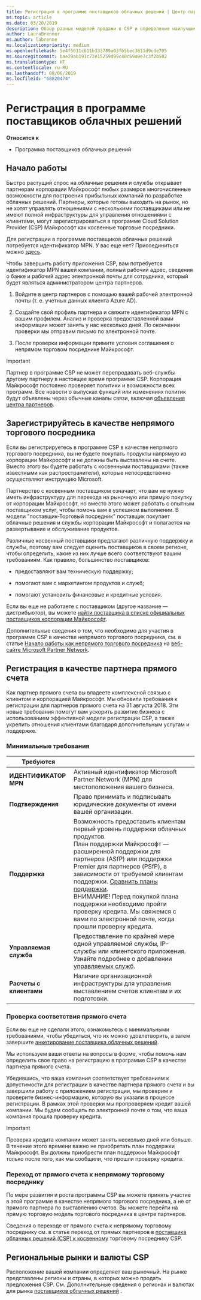 ```yaml
---
title: Регистрация в программе поставщиков облачных решений | Центр партнеров
ms.topic: article
ms.date: 03/20/2019
description: Обзор разных моделей продажи в CSP и определение наилучшим образом подходящей для вашего бизнеса
author: LauraBrenner
ms.author: labrenne
ms.localizationpriority: medium
ms.openlocfilehash: 5e4f5611c611b333789a03fb5bec3611d9cde705
ms.sourcegitcommit: bae29ab191c72e15259d99c40c69a9e7c3f2b502
ms.translationtype: HT
ms.contentlocale: ru-RU
ms.lasthandoff: 08/06/2019
ms.locfileid: "68820474"
---
```

# <a name="enroll-in-the-cloud-solution-provider-program"></a>Регистрация в программе поставщиков облачных решений

**Относится к**

- Программа поставщиков облачных решений  

## <a name="get-started"></a>Начало работы

Быстро растущий спрос на облачные решения и службы открывает партнерам корпорации Майкрософт любых размеров многочисленные возможности для построения прибыльных компаний по разработке облачных решений. Партнеры, которые готовы выходить на рынок, но не хотят управлять отношениями с несколькими поставщиками или не имеют полной инфраструктуры для управления отношениями с клиентами, могут зарегистрироваться в программе Cloud Solution Provider (CSP) Майкрософт как косвенные торговые посредники.

Для регистрации в программе поставщиков облачных решений потребуется идентификатор MPN. У вас еще нет? Присоединиться можно [здесь](https://epe.mspartner.microsoft.com/EPE/portal/en-US?partnerid=).

Чтобы завершить работу приложения CSP, вам потребуется идентификатор MPN вашей компании, полный рабочий адрес, сведения о банке и рабочий адрес электронной почты для сотрудника, который будет являться администратором центра партнеров.

1. Войдите в центр партнеров с помощью вашей рабочей электронной почты (т. е. учетных данных клиента Azure AD).

2. Создайте свой профиль партнера и свяжите идентификатор MPN с вашим профилем.
Анализ и проверка предоставленной вами информации может занять у нас несколько дней. По окончании проверки мы отправим письмо по электронной почте.

3. После проверки информации примите условия соглашения о непрямом торговом посреднике Майкрософт.

> [!IMPORTANT]  
> Партнер в программе CSP не может перепродавать веб-службы другому партнеру в настоящее время программе CSP. Корпорация Майкрософт постоянно проверяет политики и возможности всех программ. Все новости о выпусках функций или изменениях политик будут объявлены через обычные каналы связи, включая [объявления центра партнеров](https://partner.microsoft.com/pcv/announcements).

## <a name="enroll-as-an-indirect-reseller"></a>Зарегистрируйтесь в качестве непрямого торгового посредника

Если вы регистрируетесь в программе CSP в качестве непрямого торгового посредника, вы не будете покупать продукты напрямую из корпорации Майкрософт и не должны быть выставлены на счете. Вместо этого вы будете работать с косвенными поставщиками (также известными как распространители), которые непосредственно осуществляют инструкцию Microsoft.

Партнерство с косвенным поставщиком означает, что вам не нужно иметь инфраструктуру для перехода на рыночную или прямую покупку от корпорации Майкрософт, но вместо этого может работать с опытным поставщиком услуг, чтобы помочь вам в успешном выполнении. В модели "поставщик-Торговый посредник" поставщик покупает облачные решения и службы корпорации Майкрософт и полагается на развертывание и обслуживание продуктов.

Различные косвенный поставщики предлагают различную поддержку и службы, поэтому вам следует оценить поставщиков в своем регионе, чтобы определить, какие из них лучше всего соответствуют вашим требованиям. Как правило, большинство поставщиков:

- предоставляют вам техническую поддержку;

- помогают вам с маркетингом продуктов и служб;

- помогают установить финансовые и кредитные условия.

Если вы еще не работаете с поставщиком (другое название — дистрибьютор), вы можете [найти поставщика в списке официальных поставщиков корпорации Майкрософт](https://partnercenter.microsoft.com/partner/find-a-provider).

Дополнительные сведения о том, что необходимо для участия в программе CSP в качестве непрямого торгового посредника, см. в статье [Начало работы как непрямого торгового посредника](https://partner.microsoft.com/cloud-solution-provider/whats-required) на [веб-сайте Microsoft Partner Network](https://partner.microsoft.com/). 

## <a name="enroll-as-a-direct-bill-partner"></a>Регистрация в качестве партнера прямого счета

Как партнер прямого счета вы владеете комплексной связью с клиентом и корпорацией Майкрософт. Мы обновили требования к регистрации для партнеров прямого счета на 31 августа 2018. Эти новые требования помогут вам ускорить развитие бизнеса с использованием эффективной модели регистрации CSP, а также укрепить отношения клиентами благодаря дополнительным услугам и поддержке. 

### <a name="minimum-requirements"></a>Минимальные требования

|**Требуются**|                             |
|--------------------------------|--------------------------------------------------------------|
|**ИДЕНТИФИКАТОР MPN**   |Активный идентификатор Microsoft Partner Network (MPN) для местоположения вашего бизнеса.    |
|**Подтверждения**   |Право принимать и подписывать юридические документы от имени вашей организации.|
|**Поддержка**   |Возможность предоставить клиентам первый уровень поддержки облачных продуктов. <br>План поддержки Майкрософт — расширенной поддержки для партнеров (ASfP) или поддержки Premier для партнеров (PSfP), в зависимости от требуемой клиентам поддержки. [Сравнить планы поддержки](https://partner.microsoft.com/support/partnersupport).<br> ВНИМАНИЕ! Перед покупкой плана поддержки необходимо пройти проверку кредита. Мы свяжемся с вами по электронной почте, когда прошли проверку кредита. |
|**Управляемая служба**   |Предоставление по крайней мере одной управляемой службы, IP-службы или клиентского приложения. Узнайте подробнее о добавлении [управляемых служб](https://partner.microsoft.com/business-opportunities/managed-services-provider).|
|**Расчеты с клиентами** |Наличие организационной инфраструктуры для управления выставлением счетов клиентам и их подготовки.

### <a name="verify-direct-bill-eligibility"></a>Проверка соответствия прямого счета

Если вы еще не сделали этого, ознакомьтесь с минимальными требованиями, чтобы убедиться, что их можно удовлетворить, а затем завершите [анкетирование поставщика облачных решений](https://partner.microsoft.com/cloud-solution-provider/assessment).

Мы используем ваши ответы на вопросы в форме, чтобы помочь нам определить свое право на регистрацию в программе CSP в качестве партнера прямого счета.

Убедившись, что ваша компания соответствует требованиям к допустимости для регистрации в качестве партнера прямого счета и вы завершили работу с приложением регистрации, мы проверим и проверите бизнес-информацию, которую вы указали в процессе регистрации. В рамках этой проверки мы пропроверяем кредит вашей компании. Мы будем сообщать по электронной почте о том, что ваша компания прошла проверку кредита.

>[!IMPORTANT]
>Проверка кредита компании может занять несколько дней или больше. В течение этого времени важно не приобретать план поддержки Майкрософт. Вы должны приобрести план поддержки Майкрософт только после того, как мы сообщили, что прошли проверку кредита.

### <a name="transition-from-direct-bill-to-indirect-reseller"></a>Переход от прямого счета к непрямому торговому посреднику

По мере развития и роста программы CSP вы можете принять участие в этой программе в качестве непрямого торгового посредника, а не от прямого партнера по выставлению счетов. Вы можете перейти на прямую торговую модель торгового посредника в центре партнеров.

Сведения о переходе от прямого счета к непрямому торговому посреднику см. в статье переход от прямых партнеров в [поставщика облачных решений (CSP) к косвенному](transition-direct-to-indirect.md) торговому посреднику CSP.

## <a name="csp-regional-markets-and-currencies"></a>Региональные рынки и валюты CSP

Расположение вашей компании определяет ваш рыночный. На рынке представлены регионы и страны, в которых можно продать предложения CSP. См. Дополнительные сведения о регионах и валютах для рынка [поставщиков облачных решений](regional-authorization-overview.md) .

